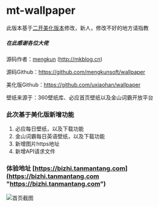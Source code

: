 # mt-wallpaper

此版本基于[二开美化版本](https://www.vvhan.com/wallpaper "https://www.vvhan.com/wallpaper")修改，新人，修改不好的地方请指教

#####  在此感谢各位大佬

源码作者：[mengkun](http://mkblog.cn) (http://mkblog.cn)


源码Github：https://github.com/mengkunsoft/wallpaper


美化版Github：https://github.com/uxiaohan/wallpaper


壁纸来源于：360壁纸库、必应首页壁纸以及金山词霸开放平台


### 此次基于美化版新增功能
1. 必应每日壁纸，以及下载功能
2. 金山词霸每日英语壁纸，以及下载功能
3. 新增图片https地址
4. 新增API请求文件

### 体验地址 [https://bizhi.tanmantang.com](https://bizhi.tanmantang.com "https://bizhi.tanmantang.com")

![首页截图](https://p.pstatp.com/origin/pgc-image/6088f4ca6d574a6fbf098460cd5cc14b "首页截图")
